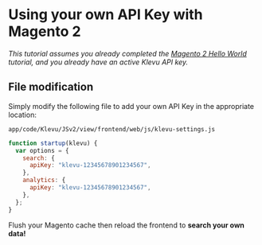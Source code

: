 # Using your own API Key with Magento 2

_This tutorial assumes you already completed the
[Magento 2 Hello World](/getting-started/1-hello-world/magento2)
tutorial, and you already have an active Klevu API key._

## File modification

Simply modify the following file to add your own API Key in the appropriate location:

`app/code/Klevu/JSv2/view/frontend/web/js/klevu-settings.js`

```js
function startup(klevu) {
  var options = {
    search: {
      apiKey: "klevu-12345678901234567",
    },
    analytics: {
      apiKey: "klevu-12345678901234567",
    },
  };
}
```

Flush your Magento cache then reload the frontend to **search your own data!**
